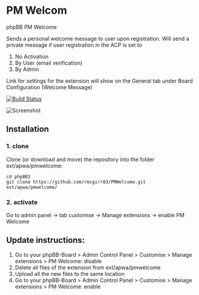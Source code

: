 PM Welcom
===============

phpBB PM Welcome

Sends a personal welcome message to user upon registration. Will send a private message if user registration in the ACP is set to
1. No Activation
2. By User (email verification)
3. By Admin

Link for settings for the extension will show on the General tab under Board Configuration (Welcome Message)

[![Build Status](https://travis-ci.org/rmcgirr83/PMWelcome.svg?branch=master)](https://travis-ci.org/rmcgirr83/PMWelcome)

![Screenshot](viewtopic.jpg)

## Installation

### 1. clone
Clone (or download and move) the repository into the folder ext/apwa/pmwelcome:

```
cd phpBB3
git clone https://github.com/rmcgirr83/PMWelcome.git ext/apwa/pmwelcome/
```

### 2. activate
Go to admin panel -> tab customise -> Manage extensions -> enable PM Welcome


## Update instructions:
1. Go to your phpBB-Board > Admin Control Panel > Customise > Manage extensions > PM Welcome: disable
2. Delete all files of the extension from ext/apwa/pmwelcome
3. Upload all the new files to the same location
4. Go to your phpBB-Board > Admin Control Panel > Customise > Manage extensions > PM Welcome: enable